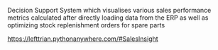 Decision Support System which visualises various sales performance metrics calculated after directly loading data from the ERP as well as optimizing stock replenishment orders for spare parts

https://lefttrian.pythonanywhere.com/#SalesInsight
